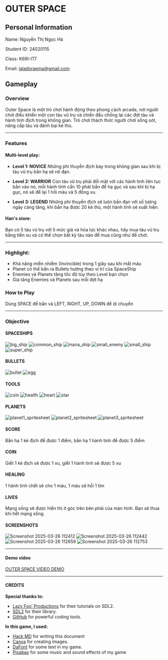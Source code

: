 # **OUTER SPACE**
## Personal Information
Name: Nguyễn Thị Ngọc Hà

Student ID: 24020115

Class: K69I-IT7

Email: laladoraema@gmail.com

## Gameplay
### Overview
Outer Space là một trò chơi hành động theo phong cách arcade, nơi người chơi điều khiển một con tàu vũ trụ và chiến đấu chống lại các đợt tàu và hành tinh địch trong không gian. Trò chơi thách thức người chơi sống sót, nâng cấp tàu và đánh bại kẻ thù.

---
### Features

#### Multi-level play:
- **Level 1: NOVICE**
Những phi thuyền địch bay trong không gian sau khi bị tàu vũ trụ bắn hạ sẽ rơi đạn.

- **Level 2: WARRIOR**
Con tàu vũ trụ phải đối mặt với các hành tinh liên tục bắn vào nó, mỗi hành tinh cần 10 phát bắn để hạ gục và sau khi bị hạ gục, nó sẽ để lại 1 hồi máu và 5 đồng xu.

- **Level 3: LEGEND**
Những phi thuyền địch sẽ luôn bắn đạn với số lượng ngày càng tăng, khi bắn hạ được 20 kẻ thù, một hành tinh sẽ xuất hiện.



#### Han's store:
Bạn có 5 tàu vũ trụ với 5 mức giá và hỏa lực khác nhau, hãy mua tàu vũ trụ bằng tiền xu và có thể chọn bất kỳ tàu nào để mua cũng như để chơi.

---

### Highlight: 
- Khả năng miễn nhiễm (Invincible) trong 1 giây sau khi mất máu
- Planet có thể bắn ra Bullets hướng theo vị trí của SpaceShip
- Enemies và Planets tăng tốc độ tùy theo Level bạn chọn
- Gia tăng Enemies và Planets sau mỗi đợt hạ

### How to Play
Dùng SPACE để bắn và LEFT, RIGHT, UP, DOWN để di chuyển

---
### Objective
#### SPACESHIPS
![big_ship](https://hackmd.io/_uploads/BJdySzWa1x.png) ![common_ship](https://hackmd.io/_uploads/BJtJHMW6Jg.png) ![mana_ship](https://hackmd.io/_uploads/rkKyBf-pkl.png) ![small_enemy](https://hackmd.io/_uploads/r1t1SfWpke.png) ![small_ship](https://hackmd.io/_uploads/rkKJSfbTJg.png) ![super_ship](https://hackmd.io/_uploads/SktJrM-6kg.png)

#### BULLETS
![bullet](https://hackmd.io/_uploads/BJlY1ZWTJg.png) ![egg](https://hackmd.io/_uploads/rkgt1Zbpyl.png)

#### TOOLS
![coin](https://hackmd.io/_uploads/Hyp2kWWpkg.png)  ![health](https://hackmd.io/_uploads/HJp31WZTke.png) ![heart](https://hackmd.io/_uploads/S1ank-bTyl.png) ![star](https://hackmd.io/_uploads/r1edrG-akl.png)

#### PLANETS
![planet1_spritesheet](https://hackmd.io/_uploads/ByDVx-W6Je.png)
![planet2_spritesheet](https://hackmd.io/_uploads/BJP4gb-ayx.png)
![planet3_spritesheet](https://hackmd.io/_uploads/r1PNx-W6Je.png)

#### SCORE
Bắn hạ 1 kẻ địch để được 1 điểm, bắn hạ 1 hành tinh để được 5 điểm

#### COIN
Giết 1 kẻ địch sẽ được 1 xu, giết 1 hành tinh sẽ được 5 xu

#### HEALING
1 hành tinh chết sẽ cho 1 máu, 1 máu sẽ hồi 1 tim

#### LIVES
Mạng sống sẽ được hiển thị ở góc trên bên phải của màn hình. Bạn sẽ thua khi hết mạng sống.

#### SCREENSHOTS
![Screenshot 2025-03-26 112412](https://hackmd.io/_uploads/SyXnGZbaye.png) ![Screenshot 2025-03-26 112442](https://hackmd.io/_uploads/Hkmhf-ZTyl.png)
![Screenshot 2025-03-26 112659](https://hackmd.io/_uploads/ByQ2GZ-p1x.png)
![Screenshot 2025-03-26 112753](https://hackmd.io/_uploads/ryQ3MWWaJx.png)

---
#### Demo video
[OUTER SPACE VIDEO DEMO](https://www.youtube.com/watch?v=IeLwou_PU4w)

---
#### CREDITS
**Special thanks to:**
* [Lazy Foo' Productions](https://lazyfoo.net/tutorials/SDL/01_hello_SDL/index.php) for their tutorials on SDL2.
* [SDL2](https://wiki.libsdl.org/SDL3/FrontPage) for their library.
* [GitHub](https://github.com/HanahLis/OUTER_SPACE_HAN) for powerful coding tools.

**In this game, I used:**
* [Hack MD](https://hackmd.io/?nav=overview) for writing this document
* [Canva](https://www.canva.com) for creating images.
* [DaFont](https://www.dafont.com/) for some text in my game.
* [Pixabay](https://pixabay.com/sound-effects/search/game/) for some music and sound effects of my game





